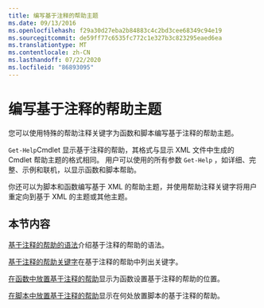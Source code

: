 ```yaml
---
title: 编写基于注释的帮助主题
ms.date: 09/13/2016
ms.openlocfilehash: f29a30d27eba2b84883c4c2bd3cee68349c94e19
ms.sourcegitcommit: de59ff77c6535fc772c1e327b3c823295eaed6ea
ms.translationtype: MT
ms.contentlocale: zh-CN
ms.lasthandoff: 07/22/2020
ms.locfileid: "86893095"
---
```

# <a name="writing-comment-based-help-topics"></a>编写基于注释的帮助主题

您可以使用特殊的帮助注释关键字为函数和脚本编写基于注释的帮助主题。

 `Get-Help`Cmdlet 显示基于注释的帮助，其格式与显示 XML 文件中生成的 Cmdlet 帮助主题的格式相同。 用户可以使用的所有参数 `Get-Help` ，如详细、完整、示例和联机，以显示函数和脚本帮助。

 你还可以为脚本和函数编写基于 XML 的帮助主题，并使用帮助注释关键字将用户重定向到基于 XML 的主题或其他主题。

## <a name="in-this-section"></a>本节内容

 [基于注释的帮助的语法](./syntax-of-comment-based-help.md)介绍基于注释的帮助的语法。

 [基于注释的帮助关键字](./comment-based-help-keywords.md)在基于注释的帮助中列出关键字。

 [在函数中放置基于注释的帮助](./placing-comment-based-help-in-functions.md)显示为函数设置基于注释的帮助的位置。

 [在脚本中放置基于注释的帮助](./placing-comment-based-help-in-scripts.md)显示在何处放置脚本的基于注释的帮助。
